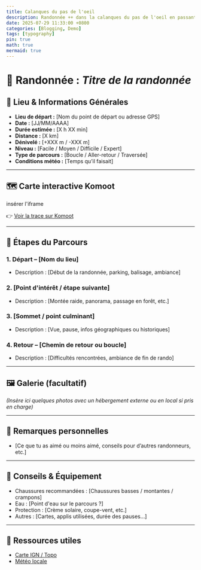 ```yaml
---
title: Calanques du pas de l'oeil
description: Randonnée ++ dans la calanques du pas de l'oeil en passant par la corniche du CAF
date: 2025-07-29 11:33:00 +0800
categories: [Blogging, Demo]
tags: [typography]
pin: true
math: true
mermaid: true
---
```


# 🥾 Randonnée : *Titre de la randonnée*

## 📍 Lieu & Informations Générales

- **Lieu de départ :** [Nom du point de départ ou adresse GPS]
- **Date :** [JJ/MM/AAAA]
- **Durée estimée :** [X h XX min]
- **Distance :** [X km]
- **Dénivelé :** [+XXX m / -XXX m]
- **Niveau :** [Facile / Moyen / Difficile / Expert]
- **Type de parcours :** [Boucle / Aller-retour / Traversée]
- **Conditions météo :** [Temps qu’il faisait]

---

## 🗺️ Carte interactive Komoot

insérer l'iframe

👉 [Voir la trace sur Komoot](https://www.komoot.com/tour/EXEMPLE)

---

## 📌 Étapes du Parcours

### 1. Départ – [Nom du lieu]
- Description : [Début de la randonnée, parking, balisage, ambiance]

### 2. [Point d'intérêt / étape suivante]
- Description : [Montée raide, panorama, passage en forêt, etc.]

### 3. [Sommet / point culminant]
- Description : [Vue, pause, infos géographiques ou historiques]

### 4. Retour – [Chemin de retour ou boucle]
- Description : [Difficultés rencontrées, ambiance de fin de rando]

---

## 🖼️ Galerie (facultatif)

*(Insère ici quelques photos avec un hébergement externe ou en local si pris en charge)*

---

## 📝 Remarques personnelles

- [Ce que tu as aimé ou moins aimé, conseils pour d’autres randonneurs, etc.]

---

## 🧭 Conseils & Équipement

- Chaussures recommandées : [Chaussures basses / montantes / crampons]
- Eau : [Point d'eau sur le parcours ?]
- Protection : [Crème solaire, coupe-vent, etc.]
- Autres : [Cartes, applis utilisées, durée des pauses...]

---

## 🔗 Ressources utiles

- [Carte IGN / Topo](https://www.geoportail.gouv.fr)
- [Météo locale](https://meteofrance.com)
